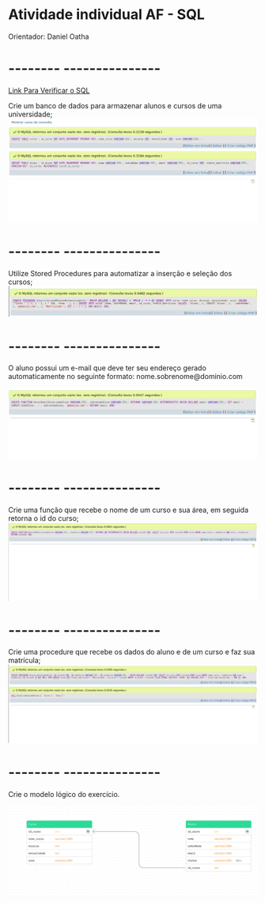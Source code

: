 # Atividade individual AF - SQL 

Orientador: Daniel Oatha

<h1>--------  ---------------</h1>



[Link Para Verificar o SQL](https://github.com/Leon14789/SistemaUniversidade/blob/master/sql)

Crie um banco de dados para armazenar alunos e cursos de uma universidade;
![Atividade-A](criacaoTabelas.png)

<h1>--------  ---------------</h1>

Utilize Stored Procedures para automatizar a inserção e seleção dos cursos;
![Atividade-A](insereAlunos.png)

<h1>--------  ---------------</h1>
O aluno possui um e-mail que deve ter seu endereço gerado automaticamente no seguinte formato: nome.sobrenome@dominio.com

![Atividade-A](funcaoEmail.png)

<h1>--------  ---------------</h1>

Crie uma função que recebe o nome de um curso e sua área, em seguida retorna o id do curso;
![Atividade-A](obterOID.png)


<h1>--------  ---------------</h1>

Crie uma procedure que recebe os dados do aluno e de um curso e faz sua matrícula;
![Atividade-A](atualizaStatus.png)

<h1>--------  ---------------</h1>
Crie o modelo lógico do exercício.

![Atividade-A](modeloLogico.png)

